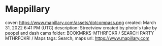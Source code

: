 # Mappillary

cover: https://www.mapillary.com/assets/dotcompass.png
created: March 31, 2022 6:41 PM (UTC)
description: Streetview created by photo's take by peopel and dash cams
folder: BOOKMRKS-MTHRFCKR / SEARCH PARTY MTHRFCKR! / Maps
tags: Search, maps
url: https://www.mapillary.com